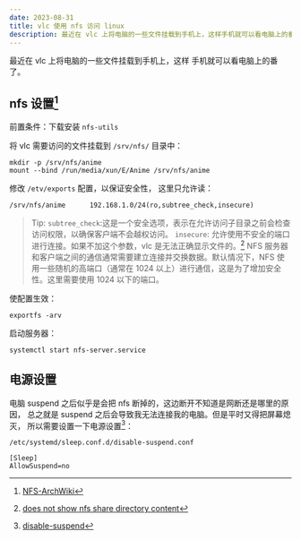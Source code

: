 ```yaml
---
date: 2023-08-31
title: vlc 使用 nfs 访问 linux
description: 最近在 vlc 上将电脑的一些文件挂载到手机上，这样手机就可以看电脑上的番了。前置条件：下载安装 nfs-utils将 vlc 需要访问的文件挂载到 /srv/nfs/ 目录中：修改 /etv/exports 配置，以保证安全性，这里只允许读：
---
```


最近在 vlc 上将电脑的一些文件挂载到手机上，这样
手机就可以看电脑上的番了。

## nfs 设置[^1]

前置条件：下载安装 `nfs-utils`

将 vlc 需要访问的文件挂载到 `/srv/nfs/` 目录中：

```
mkdir -p /srv/nfs/anime
mount --bind /run/media/xun/E/Anime /srv/nfs/anime
```

修改 `/etv/exports` 配置，以保证安全性，
这里只允许读：

```
/srv/nfs/anime		192.168.1.0/24(ro,subtree_check,insecure)
```

> Tip:
> `subtree_check`:这是一个安全选项，表示在允许访问子目录之前会检查访问权限，以确保客户端不会越权访问。
> `insecure`: 允许使用不安全的端口进行连接。如果不加这个参数，vlc 是无法正确显示文件的。[^2]
> NFS 服务器和客户端之间的通信通常需要建立连接并交换数据。默认情况下，NFS 使用一些随机的高端口（通常在 1024
> 以上）进行通信，这是为了增加安全性。这里需要使用 1024 以下的端口。

使配置生效：

```
exportfs -arv
```

启动服务器：
```
systemctl start nfs-server.service
```

## 电源设置

电脑 suspend 之后似乎是会把 nfs 断掉的，这边断开不知道是网断还是哪里的原因，
总之就是 suspend 之后会导致我无法连接我的电脑。但是平时又得把屏幕熄灭，
所以需要设置一下电源设置[^3]：

```
/etc/systemd/sleep.conf.d/disable-suspend.conf

[Sleep]
AllowSuspend=no
```

[^1]: [NFS-ArchWiki](https://wiki.archlinux.org/title/NFS)
[^2]: [does not show nfs share directory content](https://code.videolan.org/videolan/vlc-android/-/issues/335)
[^3]: [disable-suspend](https://wiki.archlinux.org/title/Power_management#Disabling_suspend)
